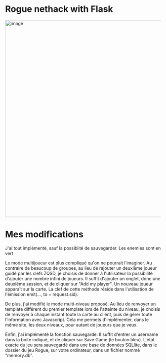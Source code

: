 # Rogue nethack with Flask

<img width="639" alt="image" src="https://user-images.githubusercontent.com/63783521/173240175-59331687-4243-4604-97d1-9c54b7126bf6.png">


# Mes modifications 
J'ai tout implémenté, sauf la possibiité de sauvegarder.
Les enemies sont en vert 

Le mode multijoueur est plus compliqué qu'on ne pourrait l'imaginer. Au contraire de beaucoup de groupes, au lieu de rajouter un deuxième joueur guidé par les clefs ZQSD, je choisis de donner à l'utilisateur la possibilité d'ajouter une nombre infini de joueurs. Il suffit d'ajouter un onglet, donc une deuxième session, et de cliquer sur "Add my player". Un nouveau joueur apparaît sur la carte. La clef de cette méthode réside dans l'utilisation de l'émission emit(..., to = request.sid). 

De plus, j'ai modifié le mode multi-niveau proposé. Au lieu de renvoyer un template différent du premier template lors de l'atteinte du niveau, je choisis de renvoyer à chaque instant toute la carte au client, puis de gérer toute l'information avec Javascript. Cela me permets d'implémenter, dans le même site, les deux niveaux, pour autant de joueurs que je veux. 

Enfin, j'ai implémenté la fonction sauvegarde. Il suffit d'entrer un username dans la boite indiqué, et de cliquer sur Save Game (le bouton bleu). L'état exacte du jeu sera sauvegardé dans une base de données SQLlite, dans le dossier du jeu Rogue, sur votre ordinateur, dans un fichier nommé "memory.db". 
